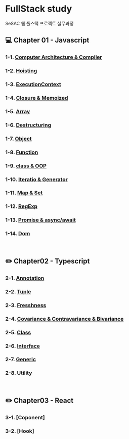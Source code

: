 # FullStack study

SeSAC 웹 풀스택 프로젝트 실무과정

## :computer: Chapter 01 - Javascript

### 1-1. [Computer Architecture & Compiler](https://github.com/hoinlee-moi/fullstack5/blob/main/trythis/Computer_Architecture/README.md)

### 1-2. [Hoisting](https://github.com/hoinlee-moi/fullstack5/blob/main/trythis/Hoisting/README.md)

### 1-3. [ExecutionContext](https://github.com/hoinlee-moi/fullstack5/blob/main/trythis/ExecutionContext/README.md)

### 1-4. [Closure & Memoized](https://github.com/hoinlee-moi/fullstack5/blob/main/trythis/Closure/README.md)

### 1-5. [Array](https://github.com/hoinlee-moi/fullstack5/blob/main/trythis/Array/README.md)

### 1-6. [Destructuring](https://github.com/hoinlee-moi/fullstack5/blob/main/trythis/Destructuring/README.md)

### 1-7. [Object](https://github.com/hoinlee-moi/fullstack5/blob/main/trythis/Object/README.md)

### 1-8. [Function](https://github.com/hoinlee-moi/fullstack5/blob/main/trythis/function/README.md)

### 1-9. [class & OOP](https://github.com/hoinlee-moi/fullstack5/blob/main/trythis/class/README.md)

### 1-10. [Iteratio & Generator](https://github.com/hoinlee-moi/fullstack5/blob/main/trythis/generator/README.md)

### 1-11. [Map & Set](https://github.com/hoinlee-moi/fullstack5/blob/main/trythis/mapSet/README.md)

### 1-12. [RegExp](https://github.com/hoinlee-moi/fullstack5/blob/main/trythis/string_regExp/README.md)

### 1-13. [Promise & async/await](https://github.com/hoinlee-moi/fullstack5/blob/main/trythis/promise/README.md)

### 1-14. [Dom](https://github.com/hoinlee-moi/fullstack5/tree/main/trythis/Dom/README.md)

<br>

## :pencil2: Chapter02 - Typescript

### 2-1. [Annotation](https://github.com/hoinlee-moi/fullstack5/blob/main/ts/annotation/README.md)

### 2-2. [Tuple](https://github.com/hoinlee-moi/fullstack5/blob/main/ts/Tuple/README.md)

### 2-3. [Fresshness](https://github.com/hoinlee-moi/fullstack5/blob/main/ts/Fresshness/README.md)

### 2-4. [Covariance & Contravariance & Bivariance](https://github.com/hoinlee-moi/fullstack5/tree/main/ts/Covariance%26Contravariance)

### 2-5. [Class](https://github.com/hoinlee-moi/fullstack5/blob/main/ts/Class/README.md)

### 2-6. [Interface](https://github.com/hoinlee-moi/fullstack5/blob/main/ts/Interface/README.md)

### 2-7. [Generic](https://github.com/hoinlee-moi/fullstack5/tree/main/ts/Generic)

### 2-8. Utility

<br>

## :pencil2: Chapter03 - React

### 3-1. [Coponent]

### 3-2. [Hook]
